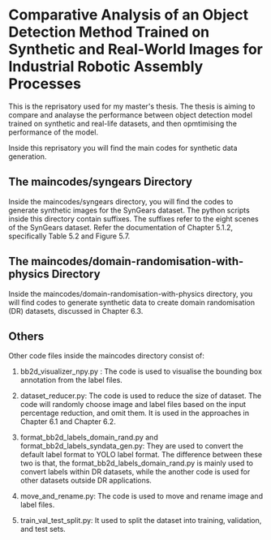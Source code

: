 # Comparative Analysis of an Object Detection Method Trained on Synthetic and Real-World Images for Industrial Robotic Assembly Processes

This is the reprisatory used for my master's thesis. The thesis is aiming to compare and analayse the performance between object detection model trained on synthetic and real-life datasets, and then opmtimising the performance of the model.

Inside this reprisatory you will find the main codes for synthetic data generation.


## The maincodes/syngears Directory

Inside the maincodes/syngears directory, you will find the codes to generate synthetic images for the SynGears dataset. The python scripts inside this directory contain suffixes. The suffixes refer to the eight scenes of the SynGears dataset. Refer the documentation of Chapter 5.1.2, specifically Table 5.2 and Figure 5.7.


## The maincodes/domain-randomisation-with-physics Directory

Inside the maincodes/domain-randomisation-with-physics directory, you will find codes to generate synthetic data to create domain randomisation (DR) datasets, discussed in Chapter 6.3.


## Others
Other code files inside the maincodes directory consist of:

1) bb2d_visualizer_npy.py : The code is used to visualise the bounding box annotation from the label files.
   
2) dataset_reducer.py: The code is used to reduce the size of dataset. The code will randomly choose image and label files based on the input percentage reduction, and omit them. It is used in the approaches in Chapter 6.1 and Chapter 6.2.
  
3) format_bb2d_labels_domain_rand.py and format_bb2d_labels_syndata_gen.py: They are used to convert the default label format to YOLO label format. The difference between these two is that, the format_bb2d_labels_domain_rand.py is mainly used to convert labels within DR datasets, while the another code is used for other datasets outside DR applications.

4) move_and_rename.py: The code is used to move and rename image and label files.

5) train_val_test_split.py: It used to split the dataset into training, validation, and test sets.
